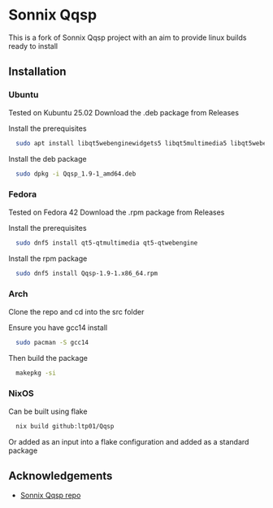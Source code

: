 # Sonnix Qqsp

This is a fork of Sonnix Qqsp project with an aim to provide linux builds ready to install


## Installation

### Ubuntu

Tested on Kubuntu 25.02
Download the .deb package from Releases

Install the prerequisites

```bash
  sudo apt install libqt5webenginewidgets5 libqt5multimedia5 libqt5webengine5
```

Install the deb package

```bash
  sudo dpkg -i Qqsp_1.9-1_amd64.deb
```

### Fedora

Tested on Fedora 42
Download the .rpm package from Releases

Install the prerequisites

```bash
  sudo dnf5 install qt5-qtmultimedia qt5-qtwebengine
```

Install the rpm package

```bash
  sudo dnf5 install Qqsp-1.9-1.x86_64.rpm
```

### Arch

Clone the repo and cd into the src folder

Ensure you have gcc14 install

```bash
  sudo pacman -S gcc14
```

Then build the package

```bash
  makepkg -si
```

### NixOS

Can be built using flake

```bash
  nix build github:ltp01/Qqsp
```

Or added as an input into a flake configuration and added as a standard package

## Acknowledgements

- [Sonnix Qqsp repo](https://github.com/sonnix1/Qqsp)
